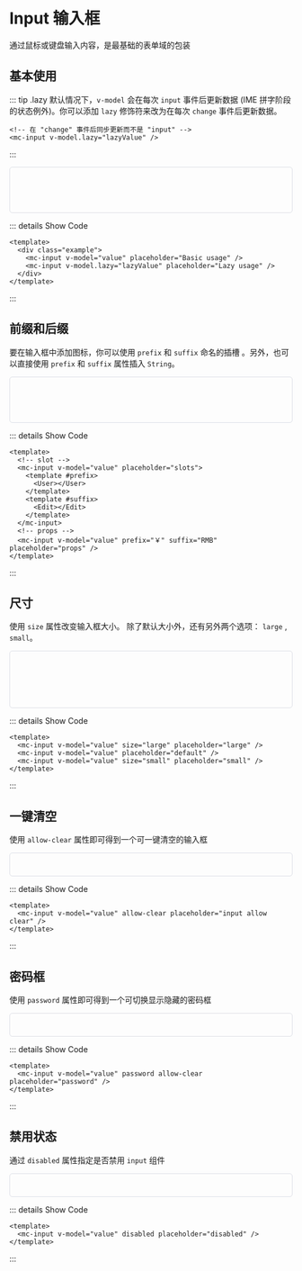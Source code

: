 # Input 输入框

通过鼠标或键盘输入内容，是最基础的表单域的包装

## 基本使用

::: tip .lazy
默认情况下，`v-model` 会在每次 `input` 事件后更新数据 (IME 拼字阶段的状态例外)。你可以添加 `lazy` 修饰符来改为在每次 `change` 事件后更新数据。

<script setup lang="ts">
import { ref, watchEffect } from "vue";

const value = ref("");
const lazyValue = ref("");
watchEffect(() => {
  console.log("value:", value.value);
});
watchEffect(() => {
  console.log("lazyValue:", lazyValue.value);
});
</script>

```vue
<!-- 在 "change" 事件后同步更新而不是 "input" -->
<mc-input v-model.lazy="lazyValue" />
```

:::

<div class="example">
  <div class="item">
    <mc-input v-model="value" placeholder="Basic usage" />
  </div>
  <div class="item">
    <mc-input v-model.lazy="lazyValue" placeholder="Lazy usage" />
  </div>
</div>

::: details Show Code

```vue
<template>
  <div class="example">
    <mc-input v-model="value" placeholder="Basic usage" />
    <mc-input v-model.lazy="lazyValue" placeholder="Lazy usage" />
  </div>
</template>
```

:::

## 前缀和后缀

要在输入框中添加图标，你可以使用 `prefix` 和 `suffix` 命名的插槽 。另外，也可以直接使用 `prefix` 和 `suffix` 属性插入 `String`。

<div class="example">
  <!-- slot -->
  <div class="item">
    <mc-input v-model="value" placeholder="slots">
      <template #prefix>
        <User></User>
      </template>
      <template #suffix>
        <Edit></Edit>
      </template>
    </mc-input>
  </div>
  <!-- props -->
  <div class="item">
    <mc-input v-model="value" prefix="￥" suffix="RMB" placeholder="props" />
  </div>
</div>

::: details Show Code

```vue
<template>
  <!-- slot -->
  <mc-input v-model="value" placeholder="slots">
    <template #prefix>
      <User></User>
    </template>
    <template #suffix>
      <Edit></Edit>
    </template>
  </mc-input>
  <!-- props -->
  <mc-input v-model="value" prefix="￥" suffix="RMB" placeholder="props" />
</template>
```

:::

## 尺寸

使用 `size` 属性改变输入框大小。 除了默认大小外，还有另外两个选项： `large` , `small`。

<div class="example">
  <div class="item">
    <mc-input v-model="value" size="large" placeholder="large" />
  </div>
  <div class="item">
    <mc-input v-model="value" placeholder="default" />
  </div>
  <div class="item">
    <mc-input v-model="value" size="small" placeholder="small" />
  </div>
</div>

::: details Show Code

```vue
<template>
  <mc-input v-model="value" size="large" placeholder="large" />
  <mc-input v-model="value" placeholder="default" />
  <mc-input v-model="value" size="small" placeholder="small" />
</template>
```

:::

## 一键清空

使用 `allow-clear` 属性即可得到一个可一键清空的输入框

<div class="example">
  <mc-input v-model="value" allow-clear placeholder="input allow  clear" />
</div>

::: details Show Code

```vue
<template>
  <mc-input v-model="value" allow-clear placeholder="input allow clear" />
</template>
```

:::

## 密码框

使用 `password` 属性即可得到一个可切换显示隐藏的密码框

<div class="example">
  <mc-input v-model="value" password allow-clear placeholder="password" />
</div>

::: details Show Code

```vue
<template>
  <mc-input v-model="value" password allow-clear placeholder="password" />
</template>
```

:::

## 禁用状态

通过 `disabled` 属性指定是否禁用 `input` 组件

<div class="example">
  <mc-input v-model="value" disabled placeholder="disabled" />
</div>

::: details Show Code

```vue
<template>
  <mc-input v-model="value" disabled placeholder="disabled" />
</template>
```

:::

<!-- <div class="example">
  <div class="item">
  </div>
  <div class="item">
  </div>
</div> -->

<style scoped>
  .example {
    display: flex;
    flex-direction: column;
    border: 1px solid #dcdfe6;
    border-radius: 5px;
    padding:20px;
  }
  .example .item {
    margin: 10px 0;
  } 
</style>
